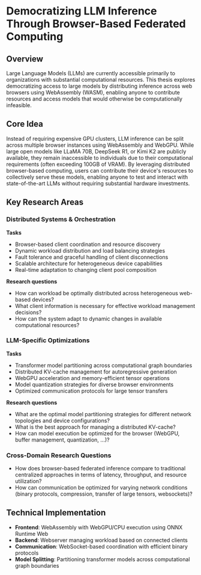 # Democratizing LLM Inference Through Browser-Based Federated Computing

## Overview

Large Language Models (LLMs) are currently accessible primarily to organizations with substantial computational resources. This thesis explores democratizing access to large models by distributing inference across web browsers using WebAssembly (WASM), enabling anyone to contribute resources and access models that would otherwise be computationally infeasible.

## Core Idea

Instead of requiring expensive GPU clusters, LLM inference can be split across multiple browser instances using WebAssembly and WebGPU. While large open models like LLaMA 70B, DeepSeek R1, or Kimi K2 are publicly available, they remain inaccessible to individuals due to their computational requirements (often exceeding 100GB of VRAM). By leveraging distributed browser-based computing, users can contribute their device's resources to collectively serve these models, enabling anyone to test and interact with state-of-the-art LLMs without requiring substantial hardware investments.

## Key Research Areas

### Distributed Systems & Orchestration

**Tasks**

-   Browser-based client coordination and resource discovery
-   Dynamic workload distribution and load balancing strategies
-   Fault tolerance and graceful handling of client disconnections
-   Scalable architecture for heterogeneous device capabilities
-   Real-time adaptation to changing client pool composition

**Research questions**

-   How can workload be optimally distributed across heterogeneous web-based devices?
-   What client information is necessary for effective workload management decisions?
-   How can the system adapt to dynamic changes in available computational resources?

### LLM-Specific Optimizations

**Tasks**

-   Transformer model partitioning across computational graph boundaries
-   Distributed KV-cache management for autoregressive generation
-   WebGPU acceleration and memory-efficient tensor operations
-   Model quantization strategies for diverse browser environments
-   Optimized communication protocols for large tensor transfers

**Research questions**

-   What are the optimal model partitioning strategies for different network topologies and device configurations?
-   What is the best approach for managing a distributed KV-cache?
-   How can model execution be optimized for the browser (WebGPU, buffer management, quantization, ...)?

### Cross-Domain Research Questions

-   How does browser-based federated inference compare to traditional centralized approaches in terms of latency, throughput, and resource utilization?
-   How can communication be optimized for varying network conditions (binary protocols, compression, transfer of large tensors, websockets)?

## Technical Implementation

-   **Frontend**: WebAssembly with WebGPU/CPU execution using ONNX Runtime Web
-   **Backend**: Webserver managing workload based on connected clients
-   **Communication**: WebSocket-based coordination with efficient binary protocols
-   **Model Splitting**: Partitioning transformer models across computational graph boundaries
